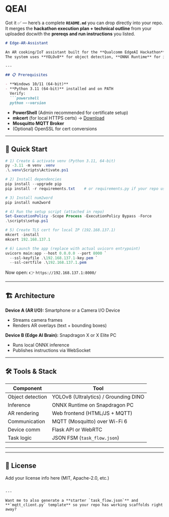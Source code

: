 # QEAI
Got it ✅ — here’s a complete **`README.md`** you can drop directly into your repo. It merges the **hackathon execution plan + technical outline** from your uploaded docwith the **prereqs and run instructions** you listed.

````markdown
# Edge-AR-Assistant

An AR cooking/IoT assistant built for the **Qualcomm EdgeAI Hackathon**.  
The system uses **YOLOv8** for object detection, **ONNX Runtime** for inference on Snapdragon X PCs, and **MQTT** for real-time communication with a mobile frontend overlay.

---

## 📋 Prerequisites

- **Windows 10/11 (64-bit)**
- **Python 3.11 (64-bit)** installed and on PATH  
  Verify:
  ```powershell
  python --version
````

* **PowerShell** (Admin recommended for certificate setup)
* **mkcert** (for local HTTPS certs) → [Download](https://github.com/FiloSottile/mkcert/releases)
* **Mosquitto MQTT Broker**
* (Optional) OpenSSL for cert conversions

---

## 🚀 Quick Start

```powershell
# 1) Create & activate venv (Python 3.11, 64-bit)
py -3.11 -m venv .venv
.\.venv\Scripts\Activate.ps1

# 2) Install dependencies
pip install --upgrade pip
pip install -r requirements.txt    # or requirements.py if your repo uses that

# 3) Install num2word
pip install num2word

# 4) Run the setup script (attached in repo)
Set-ExecutionPolicy -Scope Process -ExecutionPolicy Bypass -Force
.\scripts\setup.ps1

# 5) Create TLS cert for local IP (192.168.137.1)
mkcert -install
mkcert 192.168.137.1

# 6) Launch the app (replace with actual uvicorn entrypoint)
uvicorn main:app --host 0.0.0.0 --port 8000 `
  --ssl-keyfile .\192.168.137.1-key.pem `
  --ssl-certfile .\192.168.137.1.pem
```

Now open:
👉 `https://192.168.137.1:8000/`

---

## 🏗️ Architecture

**Device A (AR I/O):** Smartphone or a Camera I/O Device

* Streams camera frames
* Renders AR overlays (text + bounding boxes)

**Device B (Edge AI Brain):** Snapdragon X or X Elite PC

* Runs local ONNX inference
* Publishes instructions via WebSocket

---

## 🛠️ Tools & Stack

| Component        | Tool                                  |
| ---------------- | ------------------------------------- |
| Object detection | YOLOv8 (Ultralytics) / Grounding DINO |
| Inference        | ONNX Runtime on Snapdragon PC         |
| AR rendering     | Web frontend (HTML/JS + MQTT)         |
| Communication    | MQTT (Mosquitto) over Wi-Fi 6         |
| Device comm      | Flask API or WebRTC                   |
| Task logic       | JSON FSM (`task_flow.json`)           |

---

---

## 📜 License

Add your license info here (MIT, Apache-2.0, etc.)

```

---

Want me to also generate a **starter `task_flow.json`** and **`mqtt_client.py` template** so your repo has working scaffolds right away?
```
